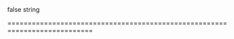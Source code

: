 <!--**
/*-------------------------------------------
    Auto-generated file. Do not modify.
-------------------------------------------

**-->
<!--merge--><!--/merge-->
<!--hidden-->false<!--/hidden-->
<!--type-->string<!--/type-->
===========================================================================
